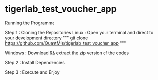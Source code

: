 # tigerlab_test_voucher_app

Running the Programme

Step 1 : Cloning the Repositories
Linux : 
Open your terminal and direct to your development directory
"""
git clone https://github.com/QuantMis/tigerlab_test_voucher_app 
"""

Windows :
Download && extract the zip version of the codes

Step 2 : Install Dependencies

Step 3 : Execute and Enjoy
